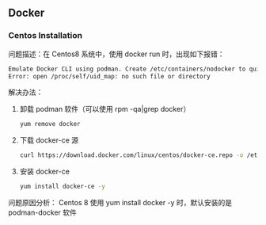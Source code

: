 ## Docker

### Centos Installation

问题描述：在 Centos8 系统中，使用 docker run 时，出现如下报错：

```bash
Emulate Docker CLI using podman. Create /etc/containers/nodocker to quiet msg.
Error: open /proc/self/uid_map: no such file or directory
```

解决办法：

1. 卸载 podman 软件（可以使用 rpm -qa|grep docker）

   ```bash
   yum remove docker
   ```

2. 下载 docker-ce 源

   ```bash
   curl https://download.docker.com/linux/centos/docker-ce.repo -o /etc/yum.repos.d/docker-ce.repo
   ```

3. 安装 docker-ce

   ```bash
   yum install docker-ce -y
   ```

问题原因分析：
Centos 8 使用 yum install docker -y 时，默认安装的是 podman-docker 软件
